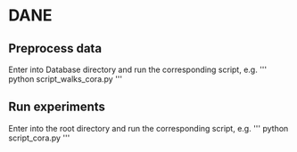 # DANE

## Preprocess data

Enter into Database directory and run the corresponding script, e.g.
'''
python script_walks_cora.py
'''

## Run experiments
Enter into the root directory and run the corresponding script, e.g.
'''
python script_cora.py
'''
